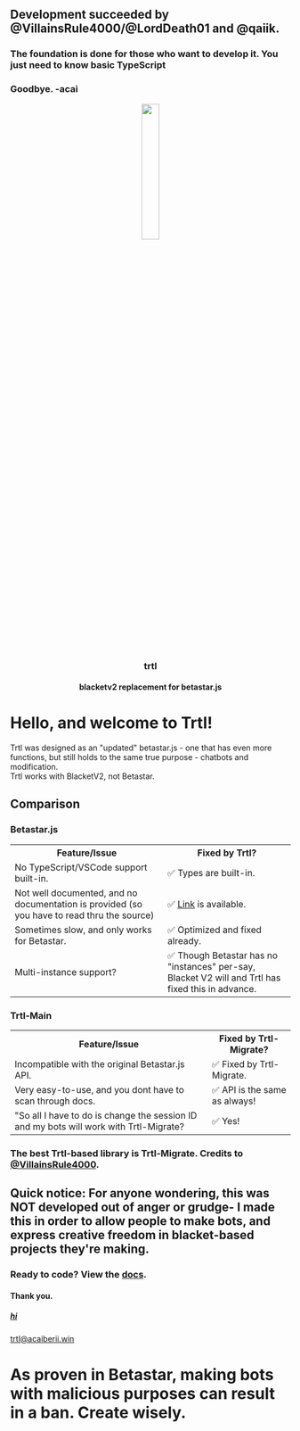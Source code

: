 <h2>Development succeeded by @VillainsRule4000/@LordDeath01 and @qaiik.</h2>
<h3>The foundation is done for those who want to develop it. You just need to know basic TypeScript</h3>
<h3>Goodbye. -acai</h3>
<div align="center">
    <img width="25%"
        src="https://emojipedia-us.s3.dualstack.us-west-1.amazonaws.com/thumbs/160/google/80/turtle_1f422.png">
    <h3>trtl</h3>
    <h4>blacketv2 replacement for betastar.js</h4>
</div>
<h1>Hello, and welcome to Trtl!</h1>
<p>
    Trtl was designed as an "updated" betastar.js - one that has even more functions, but still holds to the same true
    purpose - chatbots and modification.
    <br>
    Trtl works with BlacketV2, not Betastar.
</p>
<h2>Comparison</h2>
<h3>Betastar.js</h3>
<table>
    <tr>
        <th>Feature/Issue</th>
        <th>Fixed by Trtl?</th>
    </tr>
    <tr>
        <td>No TypeScript/VSCode support built-in.</td>
        <td>✅ Types are built-in.</td>
    </tr>
    <tr>
        <td>Not well documented, and no documentation is provided (so you have to read thru the source)</td>
        <td>✅ <a href="https://trtl.acaiberii.win/docs">Link</a> is available.</td>
    </tr>
    <tr>
        <td>Sometimes slow, and only works for Betastar.</td>
        <td>✅ Optimized and fixed already.</td>
    </tr>
    <tr>
        <td>Multi-instance support?</td>
        <td>✅ Though Betastar has no "instances" per-say, Blacket V2 will and Trtl has fixed this in advance.</td>
    </tr>
</table>
<h3>Trtl-Main</h3>
<table>
    <tr>
        <th>Feature/Issue</th>
        <th>Fixed by Trtl-Migrate?</th>
    </tr>
    <tr>
        <td>Incompatible with the original Betastar.js API.</td>
        <td>✅ Fixed by Trtl-Migrate.</td>
    </tr>
    <tr>
        <td>Very easy-to-use, and you dont have to scan through docs.</td>
        <td>✅ API is the same as always!</td>
    </tr>
    <tr>
        <td>"So all I have to do is change the session ID and my bots will work with Trtl-Migrate?</td>
        <td>✅ Yes!</td>
    </tr>
</table>
<h3>The best Trtl-based library is Trtl-Migrate. Credits to <a
        href="https://github.com/VillainsRule4000">@VillainsRule4000</a>.</h3>
<h2>Quick notice: For anyone wondering, this was NOT developed out of anger or grudge- I made this in order to allow
    people to make bots, and express creative freedom in blacket-based projects they're making.</h2>
<h3>Ready to code? View the <a href="https://trtl.acaiberii.win/docs">docs</a>.</h3>
<h4>Thank you.</h4>
<h5><a href="/LOVE.md">hi</a></h5>
<a href="https://trtl.acaiberii.win/">trtl@acaiberii.win</a>

<h1>As proven in Betastar, making bots with malicious purposes can result in a ban. Create wisely.</h1>
